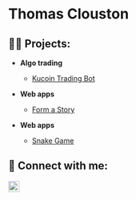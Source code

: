 <h1>Thomas Clouston</h1>

<h2>👨‍💻 Projects:</h2>

- <b>Algo trading</b>
  - [Kucoin Trading Bot](https://github.com/thomas-clouston/Kucoin-Trading-Bot)
 
- <b>Web apps</b>
  - [Form a Story](https://github.com/thomas-clouston/Form-a-Story)
 
- <b>Web apps</b>
  - [Snake Game](https://github.com/thomas-clouston/Snake-Game)

<h2> 🤳 Connect with me:</h2>

[<img align="left" alt="JoshMadakor | LinkedIn" width="22px" src="https://cdn.jsdelivr.net/npm/simple-icons@v3/icons/linkedin.svg" />][linkedin]

[linkedin]: https://www.linkedin.com/in/thomas-clouston-7b719a239/
